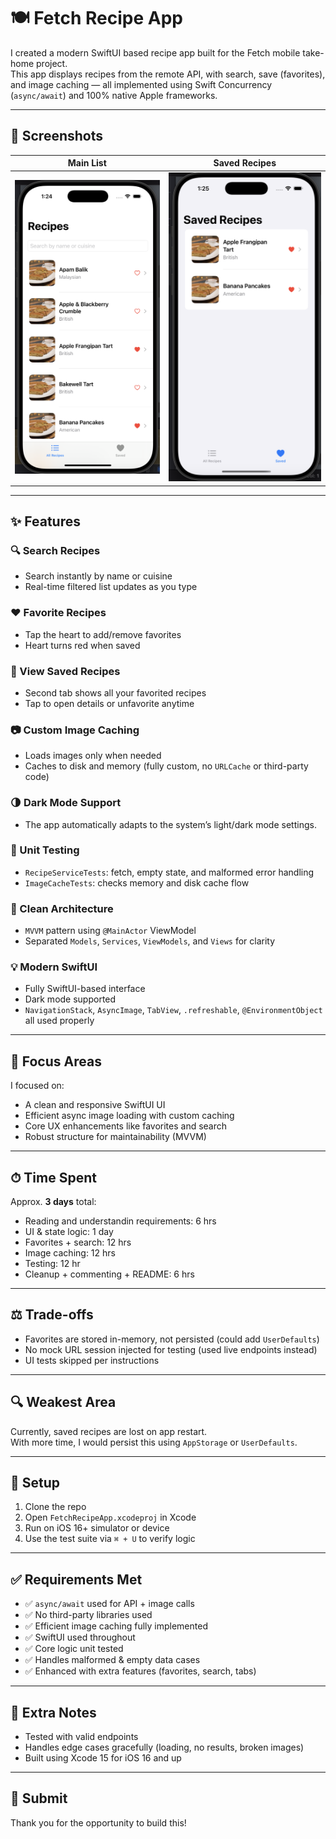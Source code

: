 # 🍽️ Fetch Recipe App

I created a modern SwiftUI based recipe app built for the Fetch mobile take-home project.  
This app displays recipes from the remote API, with search, save (favorites), and image caching — all implemented using Swift Concurrency (`async/await`) and 100% native Apple frameworks.

---

## 📸 Screenshots

| Main List | Saved Recipes |
|----------|---------------|
| ![All Recipes](Screenshots/all_recipes.png) | ![Favorites](Screenshots/favorites.png) | ![DarkMode](Screenshots/darkMode1.png) |

---

## ✨ Features

### 🔍 Search Recipes
- Search instantly by name or cuisine
- Real-time filtered list updates as you type

### ❤️ Favorite Recipes
- Tap the heart to add/remove favorites
- Heart turns red when saved

### 📂 View Saved Recipes
- Second tab shows all your favorited recipes
- Tap to open details or unfavorite anytime

### 📷 Custom Image Caching
- Loads images only when needed
- Caches to disk and memory (fully custom, no `URLCache` or third-party code)

### 🌗 Dark Mode Support
- The app automatically adapts to the system’s light/dark mode settings.

### 🧪 Unit Testing
- `RecipeServiceTests`: fetch, empty state, and malformed error handling
- `ImageCacheTests`: checks memory and disk cache flow

### 🧠 Clean Architecture
- `MVVM` pattern using `@MainActor` ViewModel
- Separated `Models`, `Services`, `ViewModels`, and `Views` for clarity

### 💡 Modern SwiftUI
- Fully SwiftUI-based interface
- Dark mode supported
- `NavigationStack`, `AsyncImage`, `TabView`, `.refreshable`, `@EnvironmentObject` all used properly

---

## 🧠 Focus Areas

I focused on:
- A clean and responsive SwiftUI UI
- Efficient async image loading with custom caching
- Core UX enhancements like favorites and search
- Robust structure for maintainability (MVVM)

---

## ⏱ Time Spent

Approx. **3 days** total:
- Reading and understandin requirements: 6 hrs
- UI & state logic: 1 day
- Favorites + search: 12 hrs
- Image caching: 12 hrs
- Testing: 12 hr
- Cleanup + commenting + README: 6 hrs

---

## ⚖️ Trade-offs

- Favorites are stored in-memory, not persisted (could add `UserDefaults`)
- No mock URL session injected for testing (used live endpoints instead)
- UI tests skipped per instructions

---

## 🔍 Weakest Area

Currently, saved recipes are lost on app restart.  
With more time, I would persist this using `AppStorage` or `UserDefaults`.

---

## 📎 Setup

1. Clone the repo
2. Open `FetchRecipeApp.xcodeproj` in Xcode
3. Run on iOS 16+ simulator or device
4. Use the test suite via `⌘ + U` to verify logic

---

## ✅ Requirements Met

- ✅ `async/await` used for API + image calls
- ✅ No third-party libraries used
- ✅ Efficient image caching fully implemented
- ✅ SwiftUI used throughout
- ✅ Core logic unit tested
- ✅ Handles malformed & empty data cases
- ✅ Enhanced with extra features (favorites, search, tabs)

---

## 👋 Extra Notes

- Tested with valid endpoints
- Handles edge cases gracefully (loading, no results, broken images)
- Built using Xcode 15 for iOS 16 and up

---

## 🏁 Submit

Thank you for the opportunity to build this!

